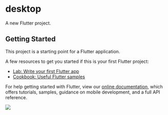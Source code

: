# desktop

A new Flutter project.

## Getting Started

This project is a starting point for a Flutter application.

A few resources to get you started if this is your first Flutter project:

- [Lab: Write your first Flutter app](https://flutter.dev/docs/get-started/codelab)
- [Cookbook: Useful Flutter samples](https://flutter.dev/docs/cookbook)

For help getting started with Flutter, view our
[online documentation](https://flutter.dev/docs), which offers tutorials,
samples, guidance on mobile development, and a full API reference.

<a title="Made with Fluent Design" href="https://github.com/bdlukaa/fluent_ui">
  <img
    src="https://img.shields.io/badge/fluent-design-blue?style=flat-square&color=7A7574&labelColor=0078D7"
  />
</a>
